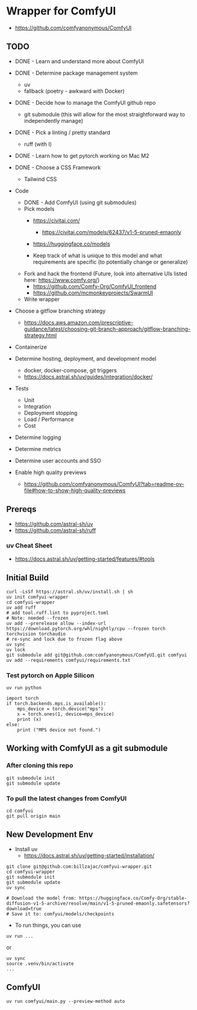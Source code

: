 # Wrapper for ComfyUI

* https://github.com/comfyanonymous/ComfyUI

## TODO

* DONE - Learn and understand more about ComfyUI
* DONE - Determine package management system
    * uv
    * fallback (poetry - awkward with Docker)
* DONE - Decide how to manage the ComfyUI github repo
    * git submodule (this will allow for the most straightforward way to independently manage)
* DONE - Pick a linting / pretty standard
    * ruff (with I)
* DONE - Learn how to get pytorch working on Mac M2
* DONE - Choose a CSS Framework
    * Tailwind CSS
* Code
    * DONE - Add ComfyUI (using git submodules)
    * Pick models
        * https://civitai.com/
            * https://civitai.com/models/62437/v1-5-pruned-emaonly
        * https://huggingface.co/models

        * Keep track of what is unique to this model and what requirements are specific (to potentially change or generalize)
    * Fork and hack the frontend (Future, look into alternative UIs listed here: https://www.comfy.org/)
        * https://github.com/Comfy-Org/ComfyUI_frontend
        * https://github.com/mcmonkeyprojects/SwarmUI
    * Write wrapper


* Choose a gitflow branching strategy
    * https://docs.aws.amazon.com/prescriptive-guidance/latest/choosing-git-branch-approach/gitflow-branching-strategy.html
* Containerize
* Determine hosting, deployment, and development model
    * docker, docker-compose, git triggers
    * https://docs.astral.sh/uv/guides/integration/docker/
* Tests
    * Unit
    * Integration
    * Deployment stopping
    * Load / Performance
    * Cost
* Determine logging
* Determine metrics
* Determine user accounts and SSO
* Enable high quality previews
    * https://github.com/comfyanonymous/ComfyUI?tab=readme-ov-file#how-to-show-high-quality-previews


## Prereqs

* https://github.com/astral-sh/uv
* https://github.com/astral-sh/ruff

### uv Cheat Sheet

* https://docs.astral.sh/uv/getting-started/features/#tools


## Initial Build

```
curl -LsSf https://astral.sh/uv/install.sh | sh
uv init comfyui-wrapper
cd comfyui-wrapper
uv add ruff
# add tool.ruff.lint to pyproject.toml
# Note: needed --frozen
uv add --prerelease allow --index-url https://download.pytorch.org/whl/nightly/cpu --frozen torch torchvision torchaudio
# re-sync and lock due to frozen flag above
uv sync
uv lock
git submodule add git@github.com:comfyanonymous/ComfyUI.git comfyui
uv add --requirements comfyui/requirements.txt
```

### Test pytorch on Apple Silicon

```
uv run python

import torch
if torch.backends.mps.is_available():
    mps_device = torch.device("mps")
    x = torch.ones(1, device=mps_device)
    print (x)
else:
    print ("MPS device not found.")
```

## Working with ComfyUI as a git submodule

### After cloning this repo

```
git submodule init
git submodule update
```

### To pull the latest changes from ComfyUI

```
cd comfyui
git pull origin main
```

## New Development Env

* Install uv
    * https://docs.astral.sh/uv/getting-started/installation/

```
git clone git@github.com:billzajac/comfyui-wrapper.git
cd comfyui-wrapper
git submodule init
git submodule update
uv sync

# Download the model from: https://huggingface.co/Comfy-Org/stable-diffusion-v1-5-archive/resolve/main/v1-5-pruned-emaonly.safetensors?download=true
# Save it to: comfyui/models/checkpoints
```

* To run things, you can use

```
uv run ...
```

or 

```
uv sync
source .venv/bin/activate
...
```


## ComfyUI

```
uv run comfyui/main.py --preview-method auto
```
